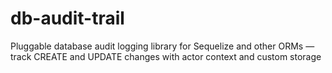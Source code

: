 # db-audit-trail
Pluggable database audit logging library for Sequelize and other ORMs — track CREATE and UPDATE changes with actor context and custom storage

